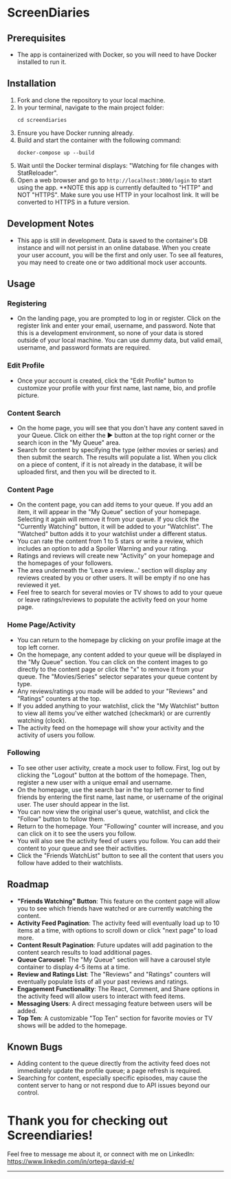 # ScreenDiaries

## Prerequisites
- The app is containerized with Docker, so you will need to have Docker installed to run it.

## Installation
1. Fork and clone the repository to your local machine.
2. In your terminal, navigate to the main project folder:
   ```
   cd screendiaries
   ```
3. Ensure you have Docker running already.
4. Build and start the container with the following command:
   ```
   docker-compose up --build
   ```
5. Wait until the Docker terminal displays: "Watching for file changes with StatReloader".
6. Open a web browser and go to `http://localhost:3000/login` to start using the app. 
**NOTE this app is currently defaulted to "HTTP" and NOT "HTTPS". Make sure you use HTTP in your localhost link. It will be converted to HTTPS in a future version.

## Development Notes
- This app is still in development. Data is saved to the container's DB instance and will not persist in an online database. When you create your user account, you will be the first and only user. To see all features, you may need to create one or two additional mock user accounts.

## Usage

### Registering
- On the landing page, you are prompted to log in or register. Click on the register link and enter your email, username, and password. Note that this is a development environment, so none of your data is stored outside of your local machine. You can use dummy data, but valid email, username, and password formats are required.

### Edit Profile
- Once your account is created, click the "Edit Profile" button to customize your profile with your first name, last name, bio, and profile picture.

### Content Search
- On the home page, you will see that you don't have any content saved in your Queue. Click on either the ▶ button at the top right corner or the search icon in the "My Queue" area.
- Search for content by specifying the type (either movies or series) and then submit the search. The results will populate a list. When you click on a piece of content, if it is not already in the database, it will be uploaded first, and then you will be directed to it.

### Content Page
- On the content page, you can add items to your queue. If you add an item, it will appear in the "My Queue" section of your homepage. Selecting it again will remove it from your queue. If you click the "Currently Watching" button, it will be added to your "Watchlist". The "Watched" button adds it to your watchlist under a different status.
- You can rate the content from 1 to 5 stars or write a review, which includes an option to add a Spoiler Warning and your rating.
- Ratings and reviews will create new "Activity" on your homepage and the homepages of your followers.
- The area underneath the 'Leave a review...' section will display any reviews created by you or other users. It will be empty if no one has reviewed it yet.
- Feel free to search for several movies or TV shows to add to your queue or leave ratings/reviews to populate the activity feed on your home page.

### Home Page/Activity
- You can return to the homepage by clicking on your profile image at the top left corner.
- On the homepage, any content added to your queue will be displayed in the "My Queue" section. You can click on the content images to go directly to the content page or click the "x" to remove it from your queue. The "Movies/Series" selector separates your queue content by type.
- Any reviews/ratings you made will be added to your "Reviews" and "Ratings" counters at the top.
- If you added anything to your watchlist, click the "My Watchlist" button to view all items you've either watched (checkmark) or are currently watching (clock).
- The activity feed on the homepage will show your activity and the activity of users you follow.

### Following
- To see other user activity, create a mock user to follow. First, log out by clicking the "Logout" button at the bottom of the homepage. Then, register a new user with a unique email and username.
- On the homepage, use the search bar in the top left corner to find friends by entering the first name, last name, or username of the original user. The user should appear in the list.
- You can now view the original user's queue, watchlist, and click the "Follow" button to follow them.
- Return to the homepage. Your "Following" counter will increase, and you can click on it to see the users you follow.
- You will also see the activity feed of users you follow. You can add their content to your queue and see their activities.
- Click the "Friends WatchList" button to see all the content that users you follow have added to their watchlists.

## Roadmap
- **"Friends Watching" Button**: This feature on the content page will allow you to see which friends have watched or are currently watching the content.
- **Activity Feed Pagination**: The activity feed will eventually load up to 10 items at a time, with options to scroll down or click "next page" to load more.
- **Content Result Pagination**: Future updates will add pagination to the content search results to load additional pages.
- **Queue Carousel**: The "My Queue" section will have a carousel style container to display 4-5 items at a time.
- **Review and Ratings List**: The "Reviews" and "Ratings" counters will eventually populate lists of all your past reviews and ratings.
- **Engagement Functionality**: The React, Comment, and Share options in the activity feed will allow users to interact with feed items.
- **Messaging Users**: A direct messaging feature between users will be added.
- **Top Ten**: A customizable "Top Ten" section for favorite movies or TV shows will be added to the homepage.

## Known Bugs
- Adding content to the queue directly from the activity feed does not immediately update the profile queue; a page refresh is required.
- Searching for content, especially specific episodes, may cause the content server to hang or not respond due to API issues beyond our control.

# Thank you for checking out Screendiaries!
Feel free to message me about it, or connect with me on LinkedIn:
https://www.linkedin.com/in/ortega-david-e/


---